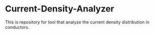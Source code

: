 # Current-Density-Analyzer
This is repository for tool that analyze the current density distribution in conductors.
